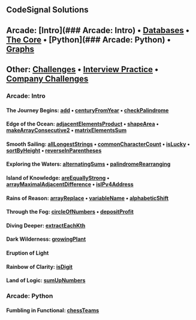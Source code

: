 ## CodeSignal Solutions

## Arcade: [Intro](### Arcade: Intro)  •  [Databases](#Arcade-Intro)  •  [The Core](#Arcade-Intro)  •  [Python](### Arcade: Python)  •  [Graphs](#Arcade-Intro)

## Other: [Challenges](#Arcade-Intro) • [Interview Practice](#Arcade-Intro) • [Company Challenges](#Arcade-Intro)

### Arcade: Intro

#### The Journey Begins: [add](https://github.com/ekaterinakuzmina/CodeSignal-solutions/blob/master/Arcade/Intro/1.add.py) • [centuryFromYear](https://github.com/ekaterinakuzmina/CodeSignal-solutions/blob/master/Arcade/Intro/2.centuryFromYear.py) • [checkPalindrome](https://github.com/ekaterinakuzmina/CodeSignal-solutions/blob/master/Arcade/Intro/3.checkPalindrome.py)

#### Edge of the Ocean: [adjacentElementsProduct](https://github.com/ekaterinakuzmina/CodeSignal-solutions/blob/master/Arcade/Intro/4.adjacentElementsProduct.py) • [shapeArea](https://github.com/ekaterinakuzmina/CodeSignal-solutions/blob/master/Arcade/Intro/5.shapeArea.py) • [makeArrayConsecutive2](https://github.com/ekaterinakuzmina/CodeSignal-solutions/blob/master/Arcade/Intro/6.makeArrayConsecutive2.py) • [matrixElementsSum](https://github.com/ekaterinakuzmina/CodeSignal-solutions/blob/master/Arcade/Intro/8.matrixElementsSum.py)

#### Smooth Sailing: [allLongestStrings](https://github.com/ekaterinakuzmina/CodeSignal-solutions/blob/master/Arcade/Intro/9.allLongestStrings.py) • [commonCharacterCount](https://github.com/ekaterinakuzmina/CodeSignal-solutions/blob/master/Arcade/Intro/10.commonCharacterCount.py) • [isLucky](https://github.com/ekaterinakuzmina/CodeSignal-solutions/blob/master/Arcade/Intro/11.isLucky.py) • [sortByHeight](https://github.com/ekaterinakuzmina/CodeSignal-solutions/blob/master/Arcade/Intro/sortByHeight.py) • [reverseInParentheses](https://github.com/ekaterinakuzmina/CodeSignal-solutions/blob/master/Arcade/Intro/reverseInParentheses.py)

#### Exploring the Waters: [alternatingSums](https://github.com/ekaterinakuzmina/CodeSignal-solutions/blob/master/Arcade/Intro/alternatingSums.py) • [palindromeRearranging](https://github.com/ekaterinakuzmina/CodeSignal-solutions/blob/master/Arcade/Intro/palindromeRearranging.py)

#### Island of Knowledge: [areEquallyStrong](https://github.com/ekaterinakuzmina/CodeSignal-solutions/blob/master/Arcade/Intro/areEquallyStrong.py) • [arrayMaximalAdjacentDifference](https://github.com/ekaterinakuzmina/CodeSignal-solutions/blob/master/Arcade/Intro/arrayMaximalAdjacentDifference.py) • [isIPv4Address](https://github.com/ekaterinakuzmina/CodeSignal-solutions/blob/master/Arcade/Intro/isIPv4Address.py)

#### Rains of Reason: [arrayReplace](https://github.com/ekaterinakuzmina/CodeSignal-solutions/blob/master/Arcade/Intro/arrayReplace.py) • [variableName](https://github.com/ekaterinakuzmina/CodeSignal-solutions/blob/master/Arcade/Intro/variableName.py) • [alphabeticShift](https://github.com/ekaterinakuzmina/CodeSignal-solutions/blob/master/Arcade/Intro/alphabeticShift.py)

#### Through the Fog: [circleOfNumbers](https://github.com/ekaterinakuzmina/CodeSignal-solutions/blob/master/Arcade/Intro/30.circleOfNumbers.py)  • [depositProfit](https://github.com/ekaterinakuzmina/CodeSignal-solutions/blob/master/Arcade/Intro/31.depositProfit.py)

#### Diving Deeper: [extractEachKth](https://github.com/ekaterinakuzmina/CodeSignal-solutions/blob/master/Arcade/Intro/extractEachKth.py)

#### Dark Wilderness: [growingPlant](https://github.com/ekaterinakuzmina/CodeSignal-solutions/blob/master/Arcade/Intro/growingPlant.py)
 
#### Eruption of Light

#### Rainbow of Clarity: [isDigit](https://github.com/ekaterinakuzmina/CodeSignal-solutions/blob/master/Arcade/Intro/48.isDigit.py)

#### Land of Logic: [sumUpNumbers](https://github.com/ekaterinakuzmina/CodeSignal-solutions/blob/master/Arcade/Intro/54.sumUpNumbers.py) 

### Arcade: Python

#### Fumbling in Functional: [chessTeams](https://github.com/ekaterinakuzmina/CodeSignal-solutions/blob/master/Arcade/Python/chessTeams.py)

